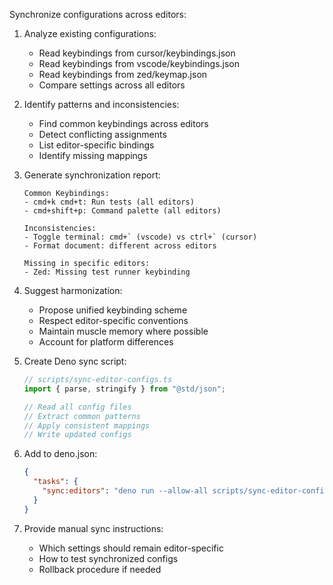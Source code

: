 Synchronize configurations across editors:

1. Analyze existing configurations:
   - Read keybindings from cursor/keybindings.json
   - Read keybindings from vscode/keybindings.json
   - Read keybindings from zed/keymap.json
   - Compare settings across all editors

2. Identify patterns and inconsistencies:
   - Find common keybindings across editors
   - Detect conflicting assignments
   - List editor-specific bindings
   - Identify missing mappings

3. Generate synchronization report:
   ```
   Common Keybindings:
   - cmd+k cmd+t: Run tests (all editors)
   - cmd+shift+p: Command palette (all editors)
   
   Inconsistencies:
   - Toggle terminal: cmd+` (vscode) vs ctrl+` (cursor)
   - Format document: different across editors
   
   Missing in specific editors:
   - Zed: Missing test runner keybinding
   ```

4. Suggest harmonization:
   - Propose unified keybinding scheme
   - Respect editor-specific conventions
   - Maintain muscle memory where possible
   - Account for platform differences

5. Create Deno sync script:
   ```typescript
   // scripts/sync-editor-configs.ts
   import { parse, stringify } from "@std/json";
   
   // Read all config files
   // Extract common patterns
   // Apply consistent mappings
   // Write updated configs
   ```

6. Add to deno.json:
   ```json
   {
     "tasks": {
       "sync:editors": "deno run --allow-all scripts/sync-editor-configs.ts"
     }
   }
   ```

7. Provide manual sync instructions:
   - Which settings should remain editor-specific
   - How to test synchronized configs
   - Rollback procedure if needed